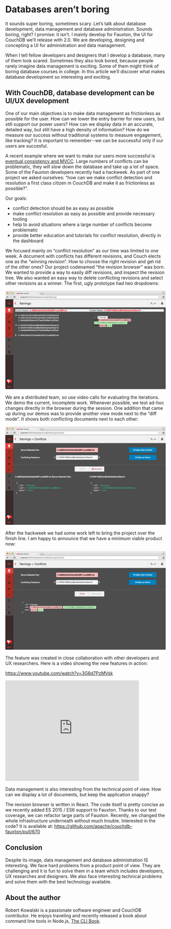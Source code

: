 # Databases aren’t boring

It sounds super boring, sometimes scary. Let’s talk about database development, data management and database administration. Sounds boring, right? I promise: it isn’t. I mainly develop for Fauxton, the UI for CouchDB we’ll release with 2.0. We are developing, designing and concepting a UI for administration and data management.

When I tell fellow developers and designers that I develop a database, many of them look scared. Sometimes they also look bored, because people rarely imagine data management is exciting. Some of them might think of boring database courses in college. In this article we’ll discover what makes database development so interesting and exciting.

## With CouchDB, database development can be UI/UX development

One of our main objectives is to make data management as frictionless as possible for the user. How can we lower the entry barrier for new users, but still support our power users? How can we display data in an accurate, detailed way, but still have a high density of information? How do we measure our success without traditional systems to measure engagement, like tracking? It is important to remember--we can be successful only if our users are succesful.

A recent example where we want to make our users more successful is [eventual consistency and MVCC](http://guide.couchdb.org/draft/consistency.html). Large numbers of conflicts can be problematic, they will slow down the database and take up a lot of space. Some of the Fauxton developers recently had a hackweek. As part of one project we asked ourselves: “how can we make conflict detection and resolution a first class citizen in CouchDB and make it as frictionless as possible?”.

Our goals:

- conflict detection should be as easy as possible
- make conflict resolution as easy as possible and provide necessary tooling
- help to avoid situations where a large number of conflicts become problematic
- provide better education and tutorials for conflict resolution, directly in the dashboard

We focused mainly on “conflict resolution” as our time was limited to one week. A document with conflicts has different revisions, and Couch elects one as the “winning revision”. How to choose the right revision and get rid of the other ones? Our project codenamed “the revision browser” was born. We wanted to provide a way to easily diff revisions, and inspect the revision tree. We also wanted an easy way to delete conflicting revisions and select other revisions as a winner. The first, ugly prototype had two dropdowns:

![The first protoype](first-prototype.png)

We are a distributed team, so use video calls for evaluating the iterations. We demo the current, incomplete work. Whenever possible, we test ad-hoc changes directly in the browser during the session. One addition that came up during our demos was to provide another view mode next to the “diff mode”. It shows both conflicting documents next to each other:

![Both conflicting documents next to each other](1-to-1.png)

After the hackweek we had some work left to bring the project over the finish line. I am happy to announce that we have a minimum viable product now:

![The diffing for both onflicting documents](diff.png)

The feature was created in close collaboration with other developers and UX researchers. Here is a video showing the new features in action:

https://www.youtube.com/watch?v=3G8d7PzMVsk

<iframe width="420" height="315" src="https://www.youtube.com/embed/3G8d7PzMVsk" frameborder="0" allowfullscreen></iframe>


Data management is also interesting from the technical point of view. How can we display a lot of documents, but keep the application snappy?

The revision browser is written in React. The code itself is pretty concise as we recently added ES 2015 / ES6 support to Fauxton. Thanks to our test coverage, we can refactor large parts of Fauxton. Recently, we changed the whole infrastructure underneath without much trouble. Interested in the code? It is available at: https://github.com/apache/couchdb-fauxton/pull/670



## Conclusion


Despite its image, data management and database administration IS interesting. We face hard problems from a product point of view. They are challenging and it is fun to solve them in a team which includes developers, UX researches and designers.  We also face interesting technical problems and solve them with the best technology available.


## About the author

Robert Kowalski is a passionate software engineer and CouchDB contributor. He enjoys traveling and recently released a book about command line tools in Node.js, [The CLI Book](http://theclibook.com).
